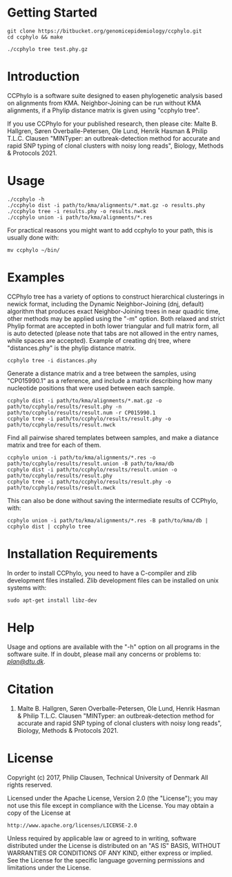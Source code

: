 # Getting Started #

```
git clone https://bitbucket.org/genomicepidemiology/ccphylo.git
cd ccphylo && make

./ccphylo tree test.phy.gz
```

# Introduction #
CCPhylo is a software suite designed to easen phylogenetic analysis based on alignments from KMA. 
Neighbor-Joining can be run without KMA alignments, if a Phylip distance matrix is given using "ccphylo tree".

If you use CCPhylo for your published research, then please cite:
Malte B. Hallgren, Søren Overballe-Petersen, Ole Lund, Henrik Hasman & Philip T.L.C. Clausen
"MINTyper: an outbreak-detection method for accurate and rapid SNP typing of clonal clusters with noisy long reads",
Biology, Methods & Protocols 2021.


# Usage #

```
./ccphylo -h
./ccphylo dist -i path/to/kma/alignments/*.mat.gz -o results.phy
./ccphylo tree -i results.phy -o results.nwck
./ccphylo union -i path/to/kma/alignments/*.res
```

For practical reasons you might want to add ccphylo to your path, this is usually done with:

```
mv ccphylo ~/bin/
```

# Examples #
CCPhylo tree has a variety of options to construct hierarchical clusterings in newick format, including the Dynamic 
Neighbor-Joining (dnj, default) algorithm that produces exact Neighbor-Joining trees in near quadric time, other 
methods may be applied using the "-m" option. Both relaxed and strict Phylip format are accepted in both lower 
triangular and full matrix form, all is auto detected (please note that tabs are not allowed in the entry names, 
while spaces are accepted).
Example of creating dnj tree, where "distances.phy" is the phylip distance matrix.
```
ccphylo tree -i distances.phy
```

Generate a distance matrix and a tree between the samples, using "CP015990.1" as a reference, and include a matrix 
describing how many nucleotide positions that were used between each sample.
```
ccphylo dist -i path/to/kma/alignments/*.mat.gz -o path/to/ccphylo/results/result.phy -n path/to/ccphylo/results/result.num -r CP015990.1
ccphylo tree -i path/to/ccphylo/results/result.phy -o path/to/ccphylo/results/result.nwck
```

Find all pairwise shared templates between samples, and make a diatance matrix and tree for each of them.
```
ccphylo union -i path/to/kma/alignments/*.res -o path/to/ccphylo/results/result.union -B path/to/kma/db
ccphylo dist -i path/to/ccphylo/results/result.union -o path/to/ccphylo/results/result.phy
ccphylo tree -i path/to/ccphylo/results/result.phy -o path/to/ccphylo/results/result.nwck
```

This can also be done without saving the intermediate results of CCPhylo, with:
```
ccphylo union -i path/to/kma/alignments/*.res -B path/to/kma/db | ccphylo dist | ccphylo tree
```


# Installation Requirements #
In order to install CCPhylo, you need to have a C-compiler and zlib development files installed.
Zlib development files can be installed on unix systems with:
```
sudo apt-get install libz-dev
```

# Help #
Usage and options are available with the "-h" option on all programs in the software suite.
If in doubt, please mail any concerns or problems to: *plan@dtu.dk*.

# Citation #
1. Malte B. Hallgren, Søren Overballe-Petersen, Ole Lund, Henrik Hasman & Philip T.L.C. Clausen "MINTyper: an outbreak-detection method for accurate and rapid SNP typing of clonal clusters with noisy long reads", Biology, Methods & Protocols 2021.

# License #
Copyright (c) 2017, Philip Clausen, Technical University of Denmark
All rights reserved.

Licensed under the Apache License, Version 2.0 (the "License");
you may not use this file except in compliance with the License.
You may obtain a copy of the License at

	http://www.apache.org/licenses/LICENSE-2.0

Unless required by applicable law or agreed to in writing, software
distributed under the License is distributed on an "AS IS" BASIS,
WITHOUT WARRANTIES OR CONDITIONS OF ANY KIND, either express or implied.
See the License for the specific language governing permissions and
limitations under the License.
